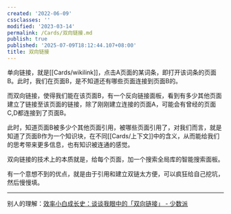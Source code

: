 ```yaml
---
created: '2022-06-09'
cssclasses: ''
modified: '2023-03-14'
permalink: /Cards/双向链接.md
publish: true
published: '2025-07-09T18:12:44.107+08:00'
title: 双向链接
---
```

单向链接，就是[[Cards/wikilink]]，点击A页面的某词条，即打开该词条的页面B。此时，我们在页面B，是不知道还有哪些页面连接到页面B的。

而双向链接，使得我们能在该页面B，有一个反向链接面板，看到有多少其他页面建立了链接至该页面的链接，除了刚刚建立连接的页面A，可能会有曾经的页面C,D都连接到了页面B。

此时，知道页面B被多少个其他页面引用，被哪些页面引用了，对我们而言，就是知道了页面B作为一个知识块，在不同[[Cards/上下文]]中的含义，从而能给我们的思考带来更多信息，也有知识被连通的感觉。

双向链接的技术上的本质就是，给每个页面，加一个搜索全局库的智能搜索面板。

有一个意想不到的优点，就是由于引用和建立双链太方便，可以疯狂给自己挖坑，然后慢慢填。

---

别人的理解：[效率小白成长史：谈谈我眼中的「双向链接」 - 少数派](cubox://card?id=ff808081810462df01810490d5f82132)